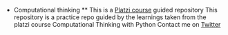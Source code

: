 * Computational thinking
** This is a [Platzi course](https://platzi.com/python-cs) guided repository
This repository is a practice repo guided by the learnings taken from the platzi course Computational Thinking with Python
Contact me on [Twitter](https://twitter.com/derickode)
